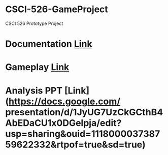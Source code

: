 # CSCI-526-GameProject
CSCI 526 Prototype Project

# Documentation [Link](https://docs.google.com/document/d/1QfPsLofvEVK8qKFhROfR-_hsH3shEkaksEAKf6cqOz0/edit?usp=sharing) 
# Gameplay [Link](https://dattpatel99.github.io/PrototypeBuild/)
# Analysis PPT [Link](https://docs.google.com/ presentation/d/1JyUG7UzCkGCthB4AbEDaCU1x0DGelpja/edit?usp=sharing&ouid=111800003738759622332&rtpof=true&sd=true)
